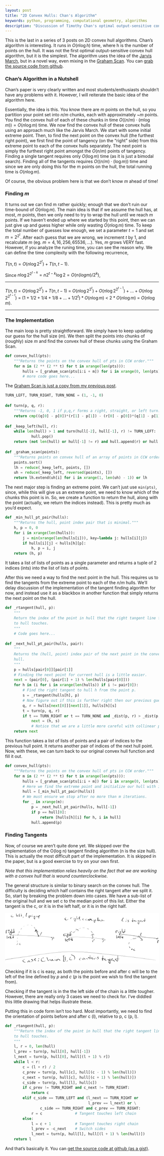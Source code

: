 ```yaml
---
layout: post
title: "2D Convex Hulls: Chan's Algorithm"
keywords: python, programming, computational geometry, algorithms
description: "Discussion of Timothy Chan's optimal output-sensitive convex hull algorithm."
---
```

This is the last in a series of 3 posts on 2D convex hull algorithms. Chan’s
algorithm is interesting. It runs in $O(n \log h)$ time, where h is the number
of points on the hull. It was not the first optimal output-sensitive convex
hull algorithm, but it is the simplest. The algorithm uses the idea of the
[Jarvis March][jarvis post], but in a novel way, even mixing in the [Graham
Scan][graham scan post]. You can [grab the source code from github][chan code].

### Chan’s Algorithm in a Nutshell

Chan’s paper is very clearly written and most students/enthusiasts shouldn’t
have any problems with it. However, I will reiterate the basic idea of the
algorithm here.

Essentially, the idea is this. You know there are $m$ points on the hull, so
you partition your point set into $n/m$ chunks, each with approximately
~$m$ points. You find the convex hull of each of these chunks in time
$O((n/m) \cdot (m \log m)) = O(n \log m)$ time. We now find the convex hull
of these convex hulls using an approach much like the Jarvis March. We start
with some initial extreme point. Then, to find the next point on the convex
hull (the furthest right point), we first find the point of tangency (on the
“right” side) from this extreme point to each of the convex hulls separately.
The next point is simply the furthest right point amongst the $O(n/m)$ points
of tangency. Finding a single tangent requires only $O(\log m)$ time (as it
is just a bimodal search). Finding all of the tangents requires $O((n/m) \cdot
(\log m))$ time and since we are only doing this for the m points on the hull,
the total running time is $O(n \log m)$.

Of course, the obvious problem here is that we don’t know $m$ ahead of time!

### Finding $m$

It turns out we can find m rather quickly; enough that we don’t ruin our
time-bound of $O(n \log m)$. The main idea is that if we assume the hull has,
at most, $m$ points, then we only need to try to wrap the hull until we reach
$m$ points. If we haven’t ended up where we started by this point, then we
can just give up and guess higher while only wasting $O(n \log m)$ time. To
keep the total number of guesses low enough, we set a parameter $t = 1$ and
set $m = 2^{2^t}$. After each guess that we are wrong, we increment $t$ by
1, and recalculate $m$ (eg. $m = 4, 16, 256, 65536, ...$). Yes, $m$ grows
VERY fast. However, if you analyze the runing time, you can see the reason why.
We can define the time complexity with the following recurrence,

$T(n,t) = O(n \log 2^{2^t}) + T(n, t-1)$.

Since $n \log 2^{2^{t-k}} = n 2^{t-k} \log 2 = O(n (log m) / 2^k)$,

-------- --- -------------------------------------------------------------------------
$T(n,t)$ $=$ $O(n \log 2^{2^t}) + T(n, t-1)$
         $=$ $O(n \log 2^{2^t}) + O(n \log 2^{2^{t-1}}) + ... + O(n \log 2^{2^{t-t}})$
         $=$ $(1 + 1/2 + 1/4 + 1/8 + ... + 1/2^t) * O(n \log m)$
         $<$ $2 * O(n \log m)$
         $=$ $O(n \log m)$.
-------- --- -------------------------------------------------------------------------

### The Implementation

The main loop is pretty straightforward. We simply have to keep updating our
guess for the hull size ($m$). We then split the points into chunks of
(roughly) size $m$ and find the convex hull of these chunks using the Graham
Scan.

```python
def convex_hull(pts):
    """Returns the points on the convex hull of pts in CCW order."""
    for m in (2 ** (2 ** t) for t in xrange(len(pts))):
        hulls = [_graham_scan(pts[i:i + m]) for i in xrange(0, len(pts), m)]
        # more code goes here...
```

The [Graham Scan is just a copy from my previous post][graham scan post].

```python
TURN_LEFT, TURN_RIGHT, TURN_NONE = (1, -1, 0)

def turn(p, q, r):
    """Returns -1, 0, 1 if p,q,r forms a right, straight, or left turn."""
    return cmp((q[0] - p[0])*(r[1] - p[1]) - (r[0] - p[0])*(q[1] - p[1]), 0)

def _keep_left(hull, r):
    while len(hull) > 1 and turn(hull[-2], hull[-1], r) != TURN_LEFT:
            hull.pop()
    return (not len(hull) or hull[-1] != r) and hull.append(r) or hull

def _graham_scan(points):
    """Returns points on convex hull of an array of points in CCW order."""
    points.sort()
    lh = reduce(_keep_left, points, [])
    uh = reduce(_keep_left, reversed(points), [])
    return lh.extend(uh[i] for i in xrange(1, len(uh) - 1)) or lh
```

The next major step is finding an extreme point. We can’t just use `min(pts)`,
since, while this will give us an extreme point, we need to know which of the
chunks this point is in. So, we create a function to return the hull, along
with the point (actually, we return the indices instead). This is pretty much
as you’d expect.

```python
def _min_hull_pt_pair(hulls):
    """Returns the hull, point index pair that is minimal."""
    h, p = 0, 0
    for i in xrange(len(hulls)):
        j = min(xrange(len(hulls[i])), key=lambda j: hulls[i][j])
        if hulls[i][j] < hulls[h][p]:
            h, p = i, j
    return (h, p)
```

It takes a list of lists of points as a single parameter and returns a tuple of
2 indices (ints) into the list of lists of points.

After this we need a way to find the next point in the hull. This requires us
to find the tangents from the extreme point to each of the $n/m$ hulls. We’ll
delay discussion of the implementation of the tangent finding algorithm for
now, and instead use it as a blackbox in another function that simply returns
the next point on the hull.

```python
def _rtangent(hull, p):
    """
    Return the index of the point in hull that the right tangent line from p
    to hull touches.
    """
    # Code goes here...

def _next_hull_pt_pair(hulls, pair):
    """
    Returns the (hull, point) index pair of the next point in the convex
    hull.
    """
    p = hulls[pair[0]][pair[1]]
    # Finding the next point for current hull is a little easier.
    next = (pair[0], (pair[1] + 1) % len(hulls[pair[0]]))
    for h in (i for i in xrange(len(hulls)) if i != pair[0]):
        # Find the right tangent to hull h from the point p.
        s = _rtangent(hulls[h], p)
        # Now figure out if this is further right then our previous guess (next).
        q, r = hulls[next[0]][next[1]], hulls[h][s]
        t = turn(p, q, r)
        if t == TURN_RIGHT or t == TURN_NONE and _dist(p, r) > _dist(p, q):
            next = (h, s)
            # Notice that we are a little more careful with collinear points.
    return next
```

This function takes a list of lists of points and a pair of indices to the
previous hull point. It returns another pair of indices of the next hull point.
Now, with these, we can turn back to our original convex hull function and fill
it out.

```python
def convex_hull(pts):
    """Returns the points on the convex hull of pts in CCW order."""
    for m in (2 ** (2 ** t) for t in xrange(len(pts))):
        hulls = [_graham_scan(pts[i:i + m]) for i in xrange(0, len(pts), m)]
        # Here we find the extreme point and initialize our hull with it.
        hull = [_min_hull_pt_pair(hulls)]
        # We must ensure we stop after no more than m iterations.
        for _ in xrange(m):
            p = _next_hull_pt_pair(hulls, hull[-1])
            if p == hull[0]:
                return [hulls[h][i] for h, i in hull]
            hull.append(p)
```

### Finding Tangents

Now, of course we aren’t quite done yet. We skipped over the implementation of
the O(log n) tangent finding algorithm (n is the size hull). This is actually
the most difficult part of the implementation. It is skipped in the paper, but
is a good exercise to try on your own first.

*Note that this implementation relies heavily on the fact that we are working
with a convex hull that is wound counterclockwise.*

The general structure is similar to binary search on the convex hull. The
difficulty is deciding which half contains the right tangent after we split it.
So, start by breaking the problem down into cases. We have a sub-list of the
original hull and we set c to the median point of this list. Either the tangent
is the c, or it is in the left half, or it is in the right half.

![The 3 cases where the tangent is on the left chain.](/img/posts/cases.png)

Checking if it is c is easy, as both the points before and after c will be to
the left of the line defined by $p$ and $c$ ($p$ is the point we wish to
find the tangent from).

Checking if the tangent is in the the left side of the chain is a little
tougher. However, there are really only 3 cases we need to check for. I’ve
diddled this little drawing that helps illustrate these.

Putting this in code form isn’t too hard. Most importantly, we need to find the
orientation of points before and after c (l), relative to p, c (p, l).

```python
def _rtangent(hull, p):
    """Return the index of the point in hull that the right tangent line from p
    to hull touches.
    """
    l, r = 0, len(hull)
    l_prev = turn(p, hull[0], hull[-1])
    l_next = turn(p, hull[0], hull[(l + 1) % r])
    while l < r:
        c = (l + r) / 2
        c_prev = turn(p, hull[c], hull[(c - 1) % len(hull)])
        c_next = turn(p, hull[c], hull[(c + 1) % len(hull)])
        c_side = turn(p, hull[l], hull[c])
        if c_prev != TURN_RIGHT and c_next != TURN_RIGHT:
            return c
        elif c_side == TURN_LEFT and (l_next == TURN_RIGHT or
                                      l_prev == l_next) or \
                c_side == TURN_RIGHT and c_prev == TURN_RIGHT:
            r = c               # Tangent touches left chain
        else:
            l = c + 1           # Tangent touches right chain
            l_prev = -c_next    # Switch sides
            l_next = turn(p, hull[l], hull[(l + 1) % len(hull)])
    return l
```

And that’s basically it. You can [get the source code at github (as a gist)][chan code].

[jarvis post]: /2009/12/jarvis-march/ "Discussion of the Jarvis march"
[graham scan post]: /2010/03/graham-scan/ "Discussion of the Graham-Andrews scan"
[chan post]: /2010/12/2d-convex-hulls-chans-algorithm/ "Discussion of Chan's algorithm"
[jarvis]: http://en.wikipedia.org/wiki/Jarvis_march "Jarvis March (Gift Wrapping)"
[jarivs code]: http://gist.github.com/252222 "Source code for the Jarvis March"
[graham scan]: http://en.wikipedia.org/wiki/Graham_scan "Graham (Andrews) Scan"
[graham scan code]: http://gist.github.com/242402 "Source code for the Graham Scan"
[chan]: http://www.cs.uwaterloo.ca/~tmchan/conv23d.ps.gz "Chan's Algorithm (original paper)"
[chan code]: http://gist.github.com/252229 "Source code for Chan's algorithm"
